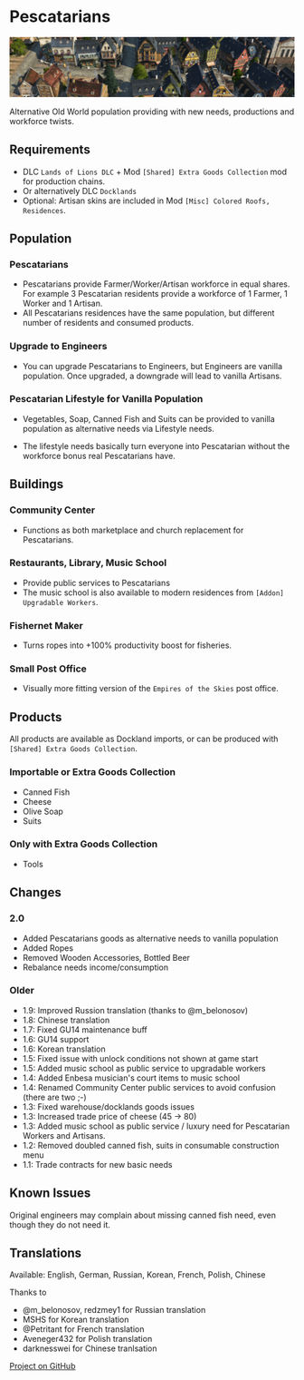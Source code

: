 # Pescatarians

![](./banner.png)

Alternative Old World population providing with new needs, productions and workforce twists.

## Requirements

- DLC `Lands of Lions DLC` + Mod `[Shared] Extra Goods Collection` mod for production chains.
- Or alternatively DLC `Docklands`
- Optional: Artisan skins are included in Mod `[Misc] Colored Roofs, Residences`.

## Population

### Pescatarians

- Pescatarians provide Farmer/Worker/Artisan workforce in equal shares.
  For example 3 Pescatarian residents provide a workforce of 1 Farmer, 1 Worker and 1 Artisan.
- All Pescatarians residences have the same population, but different number of residents and consumed products.

### Upgrade to Engineers

- You can upgrade Pescatarians to Engineers, but Engineers are vanilla population.
  Once upgraded, a downgrade will lead to vanilla Artisans.

### Pescatarian Lifestyle for Vanilla Population

- Vegetables, Soap, Canned Fish and Suits can be provided to vanilla population as alternative needs via Lifestyle needs.

- The lifestyle needs basically turn everyone into Pescatarian without the workforce bonus real Pescatarians have.

## Buildings

### Community Center

- Functions as both marketplace and church replacement for Pescatarians.

### Restaurants, Library, Music School

- Provide public services to Pescatarians
- The music school is also available to modern residences from `[Addon] Upgradable Workers`.

### Fishernet Maker

- Turns ropes into +100% productivity boost for fisheries.

### Small Post Office

- Visually more fitting version of the `Empires of the Skies` post office.

## Products

All products are available as Dockland imports, or can be produced with `[Shared] Extra Goods Collection`.

### Importable or Extra Goods Collection

- Canned Fish
- Cheese
- Olive Soap
- Suits

### Only with Extra Goods Collection

- Tools

## Changes

### 2.0

- Added Pescatarians goods as alternative needs to vanilla population
- Added Ropes
- Removed Wooden Accessories, Bottled Beer
- Rebalance needs income/consumption

### Older

- 1.9: Improved Russion translation (thanks to @m_belonosov)
- 1.8: Chinese translation
- 1.7: Fixed GU14 maintenance buff
- 1.6: GU14 support
- 1.6: Korean translation
- 1.5: Fixed issue with unlock conditions not shown at game start
- 1.5: Added music school as public service to upgradable workers
- 1.4: Added Enbesa musician's court items to music school
- 1.4: Renamed Community Center public services to avoid confusion (there are two ;-)
- 1.3: Fixed warehouse/docklands goods issues
- 1.3: Increased trade price of cheese (45 -> 80)
- 1.3: Added music school as public service / luxury need for Pescatarian Workers and Artisans.
- 1.2: Removed doubled canned fish, suits in consumable construction menu
- 1.1: Trade contracts for new basic needs

## Known Issues

Original engineers may complain about missing canned fish need, even though they do not need it.

## Translations

Available: English, German, Russian, Korean, French, Polish, Chinese

Thanks to
- @m_belonosov, redzmey1 for Russian translation
- MSHS for Korean translation
- @Petritant for French translation
- Aveneger432 for Polish translation
- darknesswei for Chinese tranlsation

[Project on GitHub](https://github.com/jakobharder/anno-1800-jakobs-mods)
